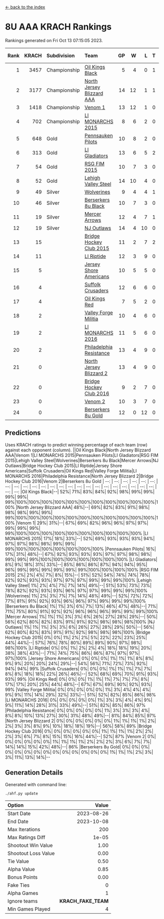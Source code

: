 [<- back to the index](readme.md)
# 8U AAA KRACH Rankings
Rankings generated on Fri Oct 13 07:15:05 2023.

Rank|KRACH|Subdivision|Team|GP|W|L|T|OTW|OTL|SoS|Exp Wins|Win Diff
---:|---:|:---|:---|---:|---:|---:|---:|---:|---:|---:|---:|---:
1|3457|Championship|[Oil Kings Black](https://gamesheetstats.com/seasons/3659/teams/140206/schedule)|5|4|0|1|0|0|639|5.3|-0.0
2|3177|Championship|[North Jersey Blizzard AAA](https://gamesheetstats.com/seasons/3659/teams/140205/schedule)|14|12|1|1|0|0|531|13.3|-0.0
3|1418|Championship|[Venom 1](https://gamesheetstats.com/seasons/3659/teams/140213/schedule)|13|12|1|0|1|0|289|12.8|-0.0
4|702|Championship|[LI MONARCHS 2015](https://gamesheetstats.com/seasons/3659/teams/140198/schedule)|8|6|2|0|0|0|758|6.8|-0.0
5|648|Gold|[Pennsauken Pilots](https://gamesheetstats.com/seasons/3659/teams/140208/schedule)|10|8|2|0|0|0|466|8.8|-0.0
6|313|Gold|[LI Gladiators](https://gamesheetstats.com/seasons/3659/teams/140201/schedule)|13|6|5|2|0|0|1276|7.8|-0.0
7|54|Gold|[RSG FIM 2015](https://gamesheetstats.com/seasons/3659/teams/140210/schedule)|10|7|3|0|0|1|82|7.9|0.0
8|52|Gold|[Lehigh Valley Steel](https://gamesheetstats.com/seasons/3659/teams/140197/schedule)|14|10|4|0|1|0|203|10.9|0.0
9|49|Silver|[Wolverines](https://gamesheetstats.com/seasons/3659/teams/140215/schedule)|9|4|4|1|0|0|210|5.4|0.0
10|46|Silver|[Berserkers 8u Black](https://gamesheetstats.com/seasons/3659/teams/140192/schedule)|10|7|3|0|0|0|201|7.9|0.0
11|19|Silver|[Mercer Arrows](https://gamesheetstats.com/seasons/3659/teams/140202/schedule)|12|4|7|1|0|0|547|5.4|0.0
12|19|Silver|[NJ Outlaws](https://gamesheetstats.com/seasons/3659/teams/140203/schedule)|14|4|10|0|1|0|615|4.9|0.0
13|15||[Bridge Hockey Club 2015](https://gamesheetstats.com/seasons/3659/teams/140194/schedule)|11|2|7|2|0|2|794|3.9|0.0
14|11||[LI Riptide](https://gamesheetstats.com/seasons/3659/teams/140200/schedule)|12|3|9|0|0|0|946|3.9|0.0
15|5||[Jersey Shore Americans](https://gamesheetstats.com/seasons/3659/teams/140196/schedule)|10|5|5|0|0|0|42|5.9|0.0
16|4||[Suffolk Crusaders](https://gamesheetstats.com/seasons/3659/teams/140211/schedule)|12|6|6|0|0|0|38|6.9|0.0
17|4||[Oil Kings Red](https://gamesheetstats.com/seasons/3659/teams/140207/schedule)|7|5|2|0|0|0|3|5.9|0.0
18|2||[Valley Forge Militia](https://gamesheetstats.com/seasons/3659/teams/140212/schedule)|10|4|6|0|0|0|269|4.9|0.0
19|2||[LI MONARCHS 2016](https://gamesheetstats.com/seasons/3659/teams/140199/schedule)|11|5|6|0|0|0|10|5.9|0.0
20|2||[Philadelphia Resistance](https://gamesheetstats.com/seasons/3659/teams/140209/schedule)|13|4|9|0|0|0|220|4.9|0.0
21|0||[North Jersey Blizzard 2](https://gamesheetstats.com/seasons/3659/teams/140204/schedule)|13|4|9|0|0|0|12|4.9|0.0
22|0||[Bridge Hockey Club 2016](https://gamesheetstats.com/seasons/3659/teams/140195/schedule)|9|2|7|0|0|0|7|2.9|0.0
23|0||[Venom 2](https://gamesheetstats.com/seasons/3659/teams/140214/schedule)|10|3|7|0|0|0|6|3.9|0.0
24|0||[Berserkers 8u Gold](https://gamesheetstats.com/seasons/3659/teams/140193/schedule)|12|0|12|0|0|0|2|0.9|0.0

## Predictions
Uses KRACH ratings to predict winning percentage of each team (row) against each opponent (column).
||Oil Kings Black|North Jersey Blizzard AAA|Venom 1|LI MONARCHS 2015|Pennsauken Pilots|LI Gladiators|RSG FIM 2015|Lehigh Valley Steel|Wolverines|Berserkers 8u Black|Mercer Arrows|NJ Outlaws|Bridge Hockey Club 2015|LI Riptide|Jersey Shore Americans|Suffolk Crusaders|Oil Kings Red|Valley Forge Militia|LI MONARCHS 2016|Philadelphia Resistance|North Jersey Blizzard 2|Bridge Hockey Club 2016|Venom 2|Berserkers 8u Gold
| --: | --: | --: | --: | --: | --: | --: | --: | --: | --: | --: | --: | --: | --: | --: | --: | --: | --: | --: | --: | --: | --: | --: | --: | --: 
|Oil Kings Black|--| 52%| 71%| 83%| 84%| 92%| 98%| 99%| 99%| 99%| 99%| 99%|100%|100%|100%|100%|100%|100%|100%|100%|100%|100%|100%|100%
|North Jersey Blizzard AAA| 48%|--| 69%| 82%| 83%| 91%| 98%| 98%| 98%| 99%| 99%| 99%|100%|100%|100%|100%|100%|100%|100%|100%|100%|100%|100%|100%
|Venom 1| 29%| 31%|--| 67%| 69%| 82%| 96%| 96%| 97%| 97%| 99%| 99%| 99%| 99%|100%|100%|100%|100%|100%|100%|100%|100%|100%|100%
|LI MONARCHS 2015| 17%| 18%| 33%|--| 52%| 69%| 93%| 93%| 93%| 94%| 97%| 97%| 98%| 98%| 99%| 99%| 99%|100%|100%|100%|100%|100%|100%|100%
|Pennsauken Pilots| 16%| 17%| 31%| 48%|--| 67%| 92%| 93%| 93%| 93%| 97%| 97%| 98%| 98%| 99%| 99%| 99%|100%|100%|100%|100%|100%|100%|100%
|LI Gladiators|  8%|  9%| 18%| 31%| 33%|--| 85%| 86%| 86%| 87%| 94%| 94%| 95%| 96%| 99%| 99%| 99%| 99%| 99%| 99%|100%|100%|100%|100%
|RSG FIM 2015|  2%|  2%|  4%|  7%|  8%| 15%|--| 51%| 52%| 54%| 74%| 74%| 78%| 82%| 92%| 93%| 93%| 97%| 97%| 97%| 99%| 99%| 99%|100%
|Lehigh Valley Steel|  1%|  2%|  4%|  7%|  7%| 14%| 49%|--| 51%| 53%| 73%| 73%| 78%| 82%| 92%| 93%| 93%| 96%| 97%| 97%| 99%| 99%| 99%|100%
|Wolverines|  1%|  2%|  3%|  7%|  7%| 14%| 48%| 49%|--| 52%| 72%| 72%| 77%| 81%| 91%| 92%| 93%| 96%| 96%| 97%| 99%| 99%| 99%|100%
|Berserkers 8u Black|  1%|  1%|  3%|  6%|  7%| 13%| 46%| 47%| 48%|--| 71%| 71%| 75%| 80%| 91%| 92%| 92%| 96%| 96%| 96%| 99%| 99%| 99%|100%
|Mercer Arrows|  1%|  1%|  1%|  3%|  3%|  6%| 26%| 27%| 28%| 29%|--| 50%| 56%| 62%| 80%| 82%| 83%| 91%| 91%| 92%| 98%| 98%| 98%|100%
|NJ Outlaws|  1%|  1%|  1%|  3%|  3%|  6%| 26%| 27%| 28%| 29%| 50%|--| 56%| 62%| 80%| 82%| 83%| 91%| 91%| 92%| 98%| 98%| 98%|100%
|Bridge Hockey Club 2015|  0%|  0%|  1%|  2%|  2%|  5%| 22%| 22%| 23%| 25%| 44%| 44%|--| 57%| 76%| 78%| 80%| 89%| 89%| 90%| 97%| 98%| 98%|100%
|LI Riptide|  0%|  0%|  1%|  2%|  2%|  4%| 18%| 18%| 19%| 20%| 38%| 38%| 43%|--| 71%| 74%| 75%| 86%| 86%| 87%| 97%| 97%| 97%|100%
|Jersey Shore Americans|  0%|  0%|  0%|  1%|  1%|  1%|  8%|  8%|  9%|  9%| 20%| 20%| 24%| 29%|--| 54%| 56%| 71%| 72%| 73%| 92%| 94%| 94%| 99%
|Suffolk Crusaders|  0%|  0%|  0%|  1%|  1%|  1%|  7%|  7%|  8%|  8%| 18%| 18%| 22%| 26%| 46%|--| 52%| 68%| 69%| 70%| 91%| 93%| 93%| 99%
|Oil Kings Red|  0%|  0%|  0%|  1%|  1%|  1%|  7%|  7%|  7%|  8%| 17%| 17%| 20%| 25%| 44%| 48%|--| 67%| 67%| 69%| 90%| 92%| 93%| 99%
|Valley Forge Militia|  0%|  0%|  0%|  0%|  0%|  1%|  3%|  4%|  4%|  4%|  9%|  9%| 11%| 14%| 29%| 32%| 33%|--| 51%| 52%| 82%| 85%| 86%| 98%
|LI MONARCHS 2016|  0%|  0%|  0%|  0%|  0%|  1%|  3%|  3%|  4%|  4%|  9%|  9%| 11%| 14%| 28%| 31%| 33%| 49%|--| 51%| 82%| 85%| 86%| 97%
|Philadelphia Resistance|  0%|  0%|  0%|  0%|  0%|  1%|  3%|  3%|  3%|  4%|  8%|  8%| 10%| 13%| 27%| 30%| 31%| 48%| 49%|--| 81%| 84%| 85%| 97%
|North Jersey Blizzard 2|  0%|  0%|  0%|  0%|  0%|  0%|  1%|  1%|  1%|  1%|  2%|  2%|  3%|  3%|  8%|  9%| 10%| 18%| 18%| 19%|--| 56%| 58%| 89%
|Bridge Hockey Club 2016|  0%|  0%|  0%|  0%|  0%|  0%|  1%|  1%|  1%|  1%|  2%|  2%|  2%|  3%|  6%|  7%|  8%| 15%| 15%| 16%| 44%|--| 52%| 87%
|Venom 2|  0%|  0%|  0%|  0%|  0%|  0%|  1%|  1%|  1%|  1%|  2%|  2%|  2%|  3%|  6%|  7%|  7%| 14%| 14%| 15%| 42%| 48%|--| 86%
|Berserkers 8u Gold|  0%|  0%|  0%|  0%|  0%|  0%|  0%|  0%|  0%|  0%|  0%|  0%|  0%|  0%|  1%|  1%|  1%|  2%|  3%|  3%| 11%| 13%| 14%|--

## Generation Details

Generated with command line:
```
./ahf.py update
```

| Option | Value |
| :----- | ----: |
| Start Date | 2023-08-26 |
| End Date | 2023-10-08 |
| Max Iterations | 200 |
| Max Ratings Diff | 1e-05 |
| Shootout Win Value | 1.00 |
| Shootout Loss Value | 0.00 |
| Tie Value | 0.50 |
| Alpha Value | 0.85 |
| Bonus Points | 0.00 |
| Fake Ties | 0 |
| Alpha Games | 1 |
| Ignore teams | __KRACH_FAKE_TEAM__ |
| Min Games Played | 4 |

